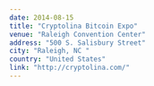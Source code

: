```yaml
---
date: 2014-08-15
title: "Cryptolina Bitcoin Expo"
venue: "Raleigh Convention Center"
address: "500 S. Salisbury Street"
city: "Raleigh, NC "
country: "United States"
link: "http://cryptolina.com/"
---
```


